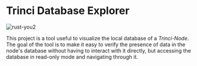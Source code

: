 # Trinci Database Explorer
![rust-you2](https://user-images.githubusercontent.com/24635311/153036985-cb689ac5-6d14-40a8-bd12-0cfaff6347cf.png)

This project is a tool useful to visualize the local database of a _Trinci-Node_. The goal of the tool is to make it easy to verify the presence of data in the node's database without having to interact with it directly, but accessing the database in read-only mode and navigating through it.   

